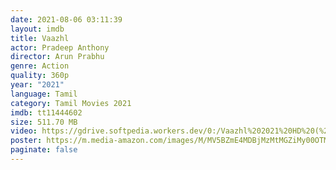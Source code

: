 ```yaml
---
date: 2021-08-06 03:11:39
layout: imdb
title: Vaazhl
actor: Pradeep Anthony
director: Arun Prabhu
genre: Action
quality: 360p
year: "2021"
language: Tamil
category: Tamil Movies 2021
imdb: tt11444602
size: 511.70 MB
video: https://gdrive.softpedia.workers.dev/0:/Vaazhl%202021%20HD%20(%20Telegram%20@isaiminidownload%20).mp4
poster: https://m.media-amazon.com/images/M/MV5BZmE4MDBjMzMtMGZiMy00OTMwLWI2NzMtMzUzYTkzNDEzOTcxXkEyXkFqcGdeQXVyODEyNjEwMDk@._V1_.jpg
paginate: false
---
```

